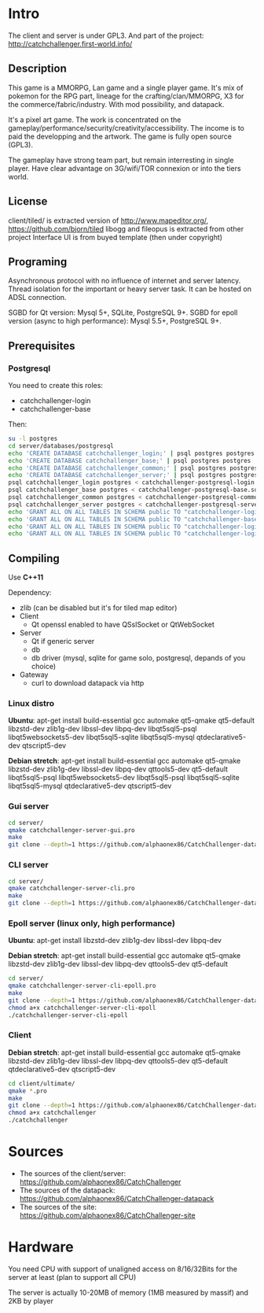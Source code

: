 # Intro

The client and server is under GPL3. And part of the project:
http://catchchallenger.first-world.info/

## Description
This game is a MMORPG, Lan game and a single player game. It's mix of pokemon for the RPG part, lineage for the crafting/clan/MMORPG, X3 for the commerce/fabric/industry. With mod possibility, and datapack.

It's a pixel art game. The work is concentrated on the gameplay/performance/security/creativity/accessibility. The income is to paid the developping and the artwork. The game is fully open source (GPL3).

The gameplay have strong team part, but remain interresting in single player. Have clear advantage on 3G/wifi/TOR connexion or into the tiers world.

## License
client/tiled/ is extracted version of http://www.mapeditor.org/, https://github.com/bjorn/tiled
libogg and fileopus is extracted from other project
Interface UI is from buyed template (then under copyright)

## Programing

Asynchronous protocol with no influence of internet and server latency. Thread isolation for the important or heavy server task. It can be hosted on ADSL connection.

SGBD for Qt version: Mysql 5+, SQLite, PostgreSQL 9+. SGBD for epoll version (async to high performance): Mysql 5.5+, PostgreSQL 9+.

## Prerequisites

### Postgresql

You need to create this roles:
* catchchallenger-login
* catchchallenger-base

Then:
```sh
su -l postgres
cd server/databases/postgresql
echo 'CREATE DATABASE catchchallenger_login;' | psql postgres postgres
echo 'CREATE DATABASE catchchallenger_base;' | psql postgres postgres
echo 'CREATE DATABASE catchchallenger_common;' | psql postgres postgres
echo 'CREATE DATABASE catchchallenger_server;' | psql postgres postgres
psql catchchallenger_login postgres < catchchallenger-postgresql-login.sql
psql catchchallenger_base postgres < catchchallenger-postgresql-base.sql
psql catchchallenger_common postgres < catchchallenger-postgresql-common.sql
psql catchchallenger_server postgres < catchchallenger-postgresql-server.sql
echo 'GRANT ALL ON ALL TABLES IN SCHEMA public TO "catchchallenger-login";' | psql catchchallenger_login postgres
echo 'GRANT ALL ON ALL TABLES IN SCHEMA public TO "catchchallenger-base";' | psql catchchallenger_base postgres
echo 'GRANT ALL ON ALL TABLES IN SCHEMA public TO "catchchallenger-login";' | psql catchchallenger_common postgres
echo 'GRANT ALL ON ALL TABLES IN SCHEMA public TO "catchchallenger-login";' | psql catchchallenger_server postgres
```

## Compiling

Use **C++11**

Dependency:
* zlib (can be disabled but it's for tiled map editor)
* Client
  * Qt openssl enabled to have QSslSocket or QtWebSocket
* Server
  * Qt if generic server
  * db
  * db driver (mysql, sqlite for game solo, postgresql, depands of you choice)
* Gateway
  * curl to download datapack via http
  
### Linux distro
**Ubuntu**: apt-get install build-essential gcc automake qt5-qmake qt5-default libzstd-dev zlib1g-dev libssl-dev libpq-dev libqt5sql5-psql libqt5websockets5-dev libqt5sql5-sqlite libqt5sql5-mysql qtdeclarative5-dev qtscript5-dev

**Debian stretch**: apt-get install build-essential gcc automake qt5-qmake libzstd-dev zlib1g-dev libssl-dev libpq-dev qttools5-dev qt5-default libqt5sql5-psql libqt5websockets5-dev libqt5sql5-psql libqt5sql5-sqlite libqt5sql5-mysql qtdeclarative5-dev qtscript5-dev

### Gui server
```sh
cd server/
qmake catchchallenger-server-gui.pro
make
git clone --depth=1 https://github.com/alphaonex86/CatchChallenger-datapack datapack
```

### CLI server
```sh
cd server/
qmake catchchallenger-server-cli.pro
make
git clone --depth=1 https://github.com/alphaonex86/CatchChallenger-datapack datapack
```

### Epoll server (linux only, high performance)
**Ubuntu**: apt-get install libzstd-dev zlib1g-dev libssl-dev libpq-dev

**Debian stretch**: apt-get install build-essential gcc automake qt5-qmake libzstd-dev zlib1g-dev libssl-dev libpq-dev qttools5-dev qt5-default

```sh
cd server/
qmake catchchallenger-server-cli-epoll.pro
make
git clone --depth=1 https://github.com/alphaonex86/CatchChallenger-datapack datapack
chmod a+x catchchallenger-server-cli-epoll
./catchchallenger-server-cli-epoll
```

### Client
**Debian stretch**: apt-get install build-essential gcc automake qt5-qmake libzstd-dev zlib1g-dev libssl-dev libpq-dev qttools5-dev qt5-default qtdeclarative5-dev qtscript5-dev

```sh
cd client/ultimate/
qmake *.pro
make
git clone --depth=1 https://github.com/alphaonex86/CatchChallenger-datapack datapack
chmod a+x catchchallenger
./catchchallenger
```

# Sources
* The sources of the client/server: https://github.com/alphaonex86/CatchChallenger
* The sources of the datapack: https://github.com/alphaonex86/CatchChallenger-datapack
* The sources of the site: https://github.com/alphaonex86/CatchChallenger-site

# Hardware
You need CPU with support of unaligned access on 8/16/32Bits for the server at least (plan to support all CPU)

The server is actually 10-20MB of memory (1MB measured by massif) and 2KB by player

